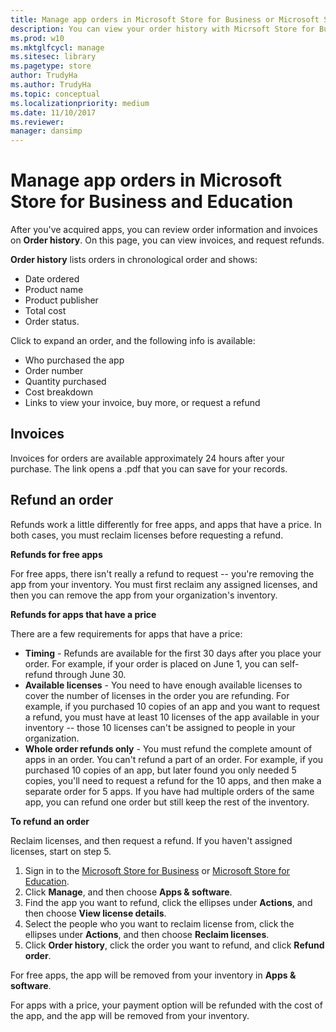 ```yaml
---
title: Manage app orders in Microsoft Store for Business or Microsoft Store for Education (Windows 10)
description: You can view your order history with Micrsoft Store for Business or Micrsoft Store for Education.
ms.prod: w10
ms.mktglfcycl: manage
ms.sitesec: library
ms.pagetype: store
author: TrudyHa
ms.author: TrudyHa
ms.topic: conceptual
ms.localizationpriority: medium
ms.date: 11/10/2017
ms.reviewer: 
manager: dansimp
---
```


# Manage app orders in Microsoft Store for Business and Education

After you've acquired apps, you can review order information and invoices on **Order history**. On this page, you can view invoices, and request refunds.

**Order history** lists orders in chronological order and shows:
- Date ordered
- Product name
- Product publisher
- Total cost
- Order status.

Click to expand an order, and the following info is available:
- Who purchased the app
- Order number
- Quantity purchased
- Cost breakdown
- Links to view your invoice, buy more, or request a refund

## Invoices

Invoices for orders are available approximately 24 hours after your purchase. The link opens a .pdf that you can save for your records.

## Refund an order

Refunds work a little differently for free apps, and apps that have a price. In both cases, you must reclaim licenses before requesting a refund.

**Refunds for free apps**

 For free apps, there isn't really a refund to request -- you're removing the app from your inventory. You must first reclaim any assigned licenses, and then you can remove the app from your organization's inventory.

 **Refunds for apps that have a price**

 There are a few requirements for apps that have a price:
 - **Timing** - Refunds are available for the first 30 days after you place your order. For example, if your order is placed on June 1, you can self-refund through June 30.
 - **Available licenses** - You need to have enough available licenses to cover the number of licenses in the order you are refunding. For example, if you purchased 10 copies of an app and you want to request a refund, you must have at least 10 licenses of the app available in your inventory -- those 10 licenses can't be assigned to people in your organization.
 - **Whole order refunds only** - You must refund the complete amount of apps in an order. You can't refund a part of an order. For example, if you purchased 10 copies of an app, but later found you only needed 5 copies, you'll need to request a refund for the 10 apps, and then make a separate order for 5 apps. If you have had multiple orders of the same app, you can refund one order but still keep the rest of the inventory.

**To refund an order**

Reclaim licenses, and then request a refund. If you haven't assigned licenses, start on step 5.
1.  Sign in to the [Microsoft Store for Business](https://businessstore.microsoft.com) or [Microsoft Store for Education](https://educationstore.microsoft.com).
2.	Click **Manage**, and then choose **Apps & software**.
3.	Find the app you want to refund, click the ellipses under **Actions**, and then choose **View license details**.
4.  Select the people who you want to reclaim license from, click the ellipses under **Actions**, and then choose **Reclaim licenses**.
5.	Click **Order history**, click the order you want to refund, and click **Refund order**.

For free apps, the app will be removed from your inventory in **Apps & software**.

For apps with a price, your payment option will be refunded with the cost of the app, and the app will be removed from your inventory.
